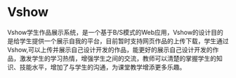 # Vshow
Vshow学生作品展示系统，是一个基于B/S模式的Web应用，Vshow的设计目的是给学生提供一个展示自我的平台，目前暂时支持网页作品的上传下载，学生通过Vshow,可以上传并展示自己设计开发的作品，能更好的展示自己设计开发的作品，激发学生的学习热情，增强学生之间的交流，教师可以清楚的掌握学生的知识、技能水平，增加了与学生的沟通，为课堂教学增添更多乐趣。
